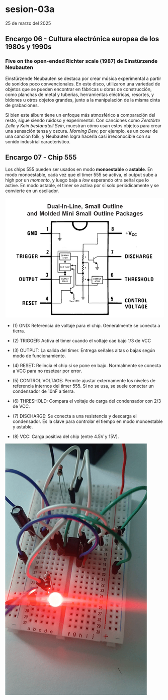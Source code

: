 # sesion-03a

25 de marzo del 2025

## Encargo 06 - Cultura electrónica europea de los 1980s y 1990s

### Five on the open-ended Richter scale (1987) de Einstürzende Neubauten

Einstürzende Neubauten se destaca por crear música experimental a partir de sonidos poco convencionales. En este disco, utilizaron una variedad de objetos que se pueden encontrar en fábricas u obras de construcción, como planchas de metal y tuberías, herramientas eléctricas, resortes, y bidones u otros objetos grandes, junto a la manipulación de la misma cinta de grabaciones.

Si bien este álbum tiene un enfoque más atmosférico a comparación del resto, sigue siendo ruidoso y experimental. Con canciones como *Zerstörte Zelle* y *Kein bestandteil Sein*, muestran cómo usan estos objetos para crear una sensación tensa y oscura. *Morning Dew*, por ejemplo, es un cover de una canción folk, y Neubauten logra hacerla casi irreconocible con su sonido industrial característico.

## Encargo 07 - Chip 555

Los chips 555 pueden ser usados en modo **monoestable** o **astable**. En modo monoestable, cada vez que el timer 555 se activa, el output sube a high por un *momento*, y luego baja a *low* esperando otra señal que lo active. En modo astable, el timer se activa por sí solo periódicamente y se convierte en un oscilador.

![timer 555](./archivos/3a_0.png)

- (1) GND: Referencia de voltaje para el chip. Generalmente se conecta a tierra.

- (2) TRIGGER: Activa el timer cuando el voltaje cae bajo 1/3 de VCC

- (3) OUTPUT: La salida del timer. Entrega señales altas o bajas según modo de funcionamiento.

- (4) RESET: Reiincia el chip si se pone en bajo. Normalmente se conecta a VCC para no resetear por error.

- (5) CONTROL VOLTAGE: Permite ajustar externamente los niveles de referencia internos del timer 555. Si no se usa, se suele conectar un condensador de 10nF a tierra.

- (6) THRESHOLD: Compara el voltaje de carga del condensador con 2/3 de VCC.

- (7) DISCHARGE: Se conecta a una resistencia y descarga el condensador. Es la clave para controlar el tiempo en modo monoestable y astable.

- (8) VCC: Carga positiva del chip (entre 4.5V y 15V).

![circuito 555](./archivos/3a_1.gif)
